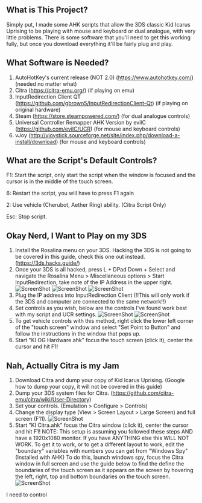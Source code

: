 ## What is This Project?
Simply put, I made some AHK scripts that allow the 3DS classic Kid Icarus Uprising to be playing with mouse and keyboard or dual analogue, with very little problems. There is some software that you'll need to get this working fully, but once you download everything it'll be fairly plug and play.

## What Software is Needed?
1. AutoHotKey's current release (NOT 2.0) (https://www.autohotkey.com/) (needed no matter what)
2. Citra (https://citra-emu.org/) (if playing on emu)
3. InputRedirection Client QT (https://github.com/gbrown5/InputRedirectionClient-Qt) (if playing on original hardware)
4. Steam (https://store.steampowered.com/) (for dual analogue controls)
5. Universal Controller Remapper AHK Version by evilC (https://github.com/evilC/UCR) (for mouse and keyboard controls)
6. vJoy (http://vjoystick.sourceforge.net/site/index.php/download-a-install/download) (for mouse and keyboard controls)

## What are the Script's Default Controls?
F1: Start the script, only start the script when the window is focused and the cursor is in the middle of the touch screen.

6: Restart the script, you will have to press F1 again

2: Use vehicle (Cherubot, Aether Ring) ability. (Citra Script Only)

Esc: Stop script.

## Okay Nerd, I Want to Play on my 3DS
1. Install the Rosalina menu on your 3DS. Hacking the 3DS is not going to be covered in this guide, check this one out instead. (https://3ds.hacks.guide/)
2. Once your 3DS is all hacked, press L + DPad Down + Select and navigate the Rosalina Menu > Miscellaneous options > Start InputRedirection, take note of the IP Address in the upper right.
![ScreenShot](https://imgur.com/gaoecOh)
![ScreenShot](https://imgur.com/OGdBkNG)
![ScreenShot](https://imgur.com/7gUwrFB)
3. Plug the IP address into InputRedirection Client (!!This will only work if the 3DS and computer are connected to the same network!!)
4. Set controls as you wish, below are the controls I've found work best with my script and UCR settings.
![ScreenShot](https://imgur.com/MlT0VxV)
![ScreenShot](https://imgur.com/fpgzdnt)
5. To get vehicle controls with this method, right click the lower left corner of the "touch screen" window and select "Set Point to Button" and follow the instructions in the window that pops up.
6. Start "KI OG Hardware.ahk" focus the touch screen (click it), center the cursor and hit F1!

## Nah, Actually Citra is my Jam
1. Download Citra and dump your copy of Kid Icarus Uprising. (Google how to dump your copy, it will not be covered in this guide)
2. Dump your 3DS system files for Citra. (https://github.com/citra-emu/citra/wiki/User-Directory)
3. Set your controls. (Emulation > Configure > Controls)
4. Change the display type (View > Screen Layout > Large Screen) and full screen (F11).
![ScreenShot](https://imgur.com/RJXsoiD)
5. Start "KI Citra.ahk" focus the Citra window (click it), center the cursor and hit F1!
NOTE: This setup is assuming you followed these steps AND have a 1920x1080 monitor. If you have ANYTHING else this WILL NOT WORK. To get it to work, or to get a different layout to work, edit the "boundary" variables with numbers you can get from "Windows Spy" (Installed with AHK) To do this, launch windows spy, focus the Citra window in full screen and use the guide below to find the define the boundaries of the touch screen as it appears on the screen by hovering the left, right, top and bottom boundaries on the touch screen.
![ScreenShot](https://imgur.com/CHaBj4D)

I need to control 

